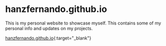 # hanzfernando.github.io

This is my personal website to showcase myself.
This contains some of my personal info and updates on my projects.

[hanzfernando.github.io](https://hanzfernando.github.io){:target="_blank"}
